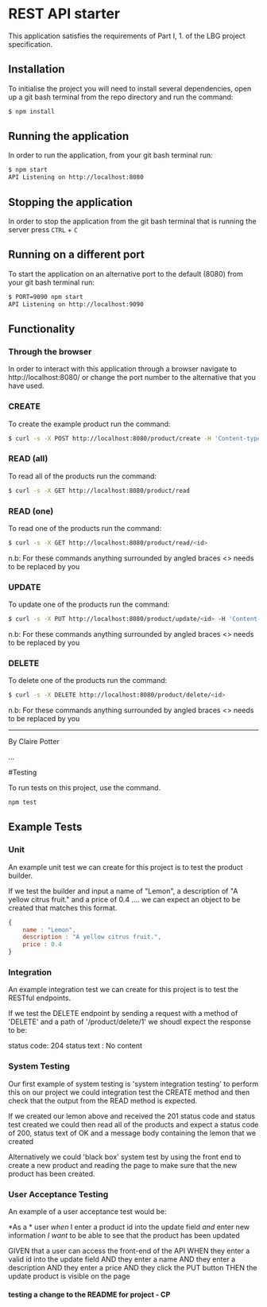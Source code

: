 # REST API starter

This application satisfies the requirements of Part I, 1. of the LBG project specification.

## Installation

To initialise the project you will need to install several dependencies, open up a git bash terminal from the repo directory and run the command:

~~~ bash
$ npm install
~~~

## Running the application

In order to run the application, from your git bash terminal run:

~~~ bash
$ npm start
API Listening on http://localhost:8080
~~~

## Stopping the application

In order to stop the application from the git bash terminal that is running the server press ``CTRL`` + ``C``

## Running on a different port

To start the application on an alternative port to the default (8080) from your git bash terminal run:

~~~ bash
$ PORT=9090 npm start
API Listening on http://localhost:9090
~~~

## Functionality

### Through the browser

In order to interact with this application through a browser navigate to http://localhost:8080/ or change the port number to the alternative that you have used.

### CREATE

To create the example product run the command:

~~~ bash
$ curl -s -X POST http://localhost:8080/product/create -H 'Content-type:application/json' -d '{"name":"example product", "description":"this is an example", "price":9.99}'
~~~

### READ (all)

To read all of the products run the command:

~~~ bash
$ curl -s -X GET http://localhost:8080/product/read
~~~

### READ (one)

To read one of the products run the command:

~~~ bash
$ curl -s -X GET http://localhost:8080/product/read/<id>
~~~

n.b: For these commands anything surrounded by angled braces <> needs to be replaced by you

### UPDATE

To update one of the products run the command:

~~~ bash
$ curl -s -X PUT http://localhost:8080/product/update/<id> -H 'Content-type:application/json'  -d '{"name":"updated product", "description":"its brand new", "price":99.99}'
~~~

n.b: For these commands anything surrounded by angled braces <> needs to be replaced by you

### DELETE

To delete one of the products run the command:

~~~ bash
$ curl -s -X DELETE http://localhost:8080/product/delete/<id>
~~~

n.b: For these commands anything surrounded by angled braces <> needs to be replaced by you

--- 

By Claire Potter

...

#Testing

To run tests on this project, use the command.

~~~ bash
npm test
~~~

## Example Tests

### Unit

An example unit test we can create for this project is to test the product builder.

If we test the builder and input a name of "Lemon", a description of "A yellow citrus 
fruit." and a price of 0.4 .... we can expect an object to be created that matches this format.

~~~ javascript
{
    name : "Lemon",
    description : "A yellow citrus fruit.",
    price : 0.4
}

~~~

### Integration

An example integration test we can create for this project is to test the RESTful endpoints.

If we test the DELETE endpoint by sending a request with a method of 'DELETE' and a path of '/product/delete/1' we shoudl expect the response to be:

status code: 204
status text : No content

### System Testing

Our first example of system testing is 'system integration testing' to perform this on our project we could integration test the CREATE method and then check that the output from the READ method is expected.

If we created our lemon above and received the 201 status code and status test created we could then read all of the products and expect a status code of 200, status text of OK and a message body containing the lemon that we created

Alternatively we could 'black box' system test by using the front end to create a new product and reading the page to make sure that the new product has been created.

### User Acceptance Testing

An example of a user acceptance test would be:

*As a * user
*when* I enter a product id into the update field
*and* enter new information
*I want* to be able to see that the  product has been updated

GIVEN that a user can access the front-end of the API 
WHEN they enter a valid id into the update field
AND they enter a name
AND they enter a description 
AND they enter a price
AND they click the PUT button
THEN the update product is visible on the page

#### testing a change to the README for project - CP 

